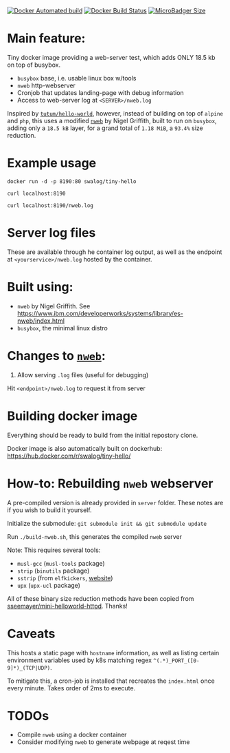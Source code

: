 [![Docker Automated build](https://img.shields.io/docker/automated/swalog/tiny-hello.svg?style=for-the-badge)](https://hub.docker.com/r/swalog/tiny-hello/)
[![Docker Build Status](https://img.shields.io/docker/build/swalog/tiny-hello.svg?style=for-the-badge)](https://hub.docker.com/r/swalog/tiny-hello/)
[![MicroBadger Size](https://img.shields.io/microbadger/image-size/swalog/tiny-hello.svg?style=for-the-badge)](https://hub.docker.com/r/swalog/tiny-hello)

# Main feature:
Tiny docker image providing a web-server test, which adds ONLY 18.5 kb on top of busybox.

 - `busybox` base, i.e. usable linux box w/tools
 - `nweb` http-webserver
 - Cronjob that updates landing-page with debug information
 - Access to web-server log at `<SERVER>/nweb.log`

Inspired by [`tutum/hello-world`](https://hub.docker.com/r/tutum/hello-world/), however, instead of building on top of `alpine` and `php`, this uses a modified [`nweb`](https://github.com/swarminglogic/nweb) by Nigel Griffith, built to run on `busybox`, adding only a `18.5 kB` layer, for a grand total of `1.18 MiB`, a `93.4%` size reduction.

# Example usage

`docker run -d -p 8190:80 swalog/tiny-hello`

`curl localhost:8190`

`curl localhost:8190/nweb.log`

# Server log files

These are available through he container log output, as well as the endpoint at `<yourservice>/nweb.log` hosted by the container.

# Built using:

- `nweb` by Nigel Griffith. See https://www.ibm.com/developerworks/systems/library/es-nweb/index.html
- `busybox`, the minimal linux distro


# Changes to [`nweb`](https://github.com/swarminglogic/nweb):

1. Allow serving `.log` files (useful for debugging)

Hit `<endpoint>/nweb.log` to request it from server

# Building docker image

Everything should be ready to build from the initial repostory clone.

Docker image is also automatically built on dockerhub: https://hub.docker.com/r/swalog/tiny-hello/


# How-to: Rebuilding `nweb` webserver

A pre-compiled version is already provided in `server` folder. These notes are if you wish to build it yourself.

Initialize the submodule: `git submodule init && git submodule update`

Run `./build-nweb.sh`, this generates the compiled `nweb` server

Note: This requires several tools:

- `musl-gcc` (`musl-tools` package)
- `strip` (`binutils` package)
- `sstrip` (from `elfkickers`, [website](http://www.muppetlabs.com/~breadbox/software/elfkickers.html))
- `upx` (`upx-ucl` package)

All of these binary size reduction methods have been copied from [sseemayer/mini-helloworld-httpd](https://github.com/sseemayer/mini-helloworld-httpd). Thanks!

# Caveats

This hosts a static page with `hostname` information, as well as listing certain environment variables used by k8s matching regex `^(.*)_PORT_([0-9]*)_(TCP|UDP)`.

To mitigate this, a cron-job is installed that recreates the `index.html` once every minute. Takes order of 2ms to execute.

# TODOs

 - Compile `nweb` using a docker container
 - Consider modifying `nweb` to generate webpage at reqest time
